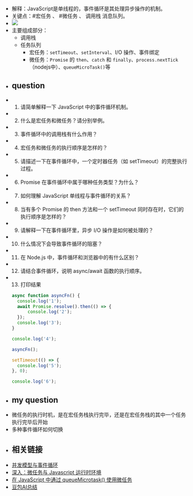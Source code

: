 - 解释：JavaScript是单线程的，事件循环是其处理异步操作的机制。
- 关键点：#宏任务 、 #微任务 、 调用栈 消息队列。
- ![](https://developer.mozilla.org/zh-CN/docs/Web/JavaScript/Event_loop/the_javascript_runtime_environment_example.svg)
- 主要组成部分：
	- 调用栈
	- 任务队列
		- 宏任务：`setTimeout`、`setInterval`、I/O 操作、事件绑定
		- 微任务：`Promise` 的 `then`、`catch` 和 `finally`、`process.nextTick`（nodejs中）、`queueMicroTask()`等
- ## question
- 1.  请简单解释一下 JavaScript 中的事件循环机制。
- 2.  什么是宏任务和微任务？请分别举例。
- 3.  事件循环中的调用栈有什么作用？
- 4.  宏任务和微任务的执行顺序是怎样的？
- 5.  请描述一下在事件循环中，一个定时器任务（如 setTimeout）的完整执行过程。
- 6.  Promise 在事件循环中属于哪种任务类型？为什么？
- 7.  如何理解 JavaScript 单线程与事件循环的关系？
- 8.  当有多个 Promise 的 then 方法和一个 setTimeout 同时存在时，它们的执行顺序是怎样的？
- 9.  请解释一下在事件循环里，异步 I/O 操作是如何被处理的？
- 10.  什么情况下会导致事件循环的阻塞？
- 11.  在 Node.js 中，事件循环和浏览器中的有什么区别？
- 12.  请结合事件循环，说明 async/await 函数的执行顺序。
- 13. 打印结果
  ```js
  async function asyncFn() {
    console.log('1');
    await Promise.resolve().then(() => {
        console.log('2');
    });
    console.log('3');
  }
  
  console.log('4');
  
  asyncFn();
  
  setTimeout(() => {
    console.log('5');
  }, 0);
  
  console.log('6');
  ```
- ## my question
- 微任务的执行时机，是在宏任务栈执行完毕，还是在宏任务栈的其中一个任务执行完毕后开始
- 多种事件循环如何切换
- ## 相关链接
- [并发模型与事件循环](https://developer.mozilla.org/zh-CN/docs/Web/JavaScript/Event_loop)
- [深入：微任务与 Javascript 运行时环境](https://developer.mozilla.org/zh-CN/docs/Web/API/HTML_DOM_API/Microtask_guide/In_depth)
- [在 JavaScript 中通过 queueMicrotask() 使用微任务](https://developer.mozilla.org/zh-CN/docs/Web/API/HTML_DOM_API/Microtask_guide)
- [豆包AI总结](https://www.doubao.com/thread/w9050ce7ec3fdf475)